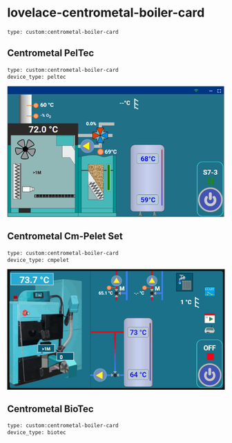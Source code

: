 # lovelace-centrometal-boiler-card

```
type: custom:centrometal-boiler-card
```

## Centrometal PelTec

```
type: custom:centrometal-boiler-card
device_type: peltec
```

![Peltec Display Example](https://github.com/9a4gl/lovelace-centrometal-boiler-card/raw/main/peltec-display.gif)

## Centrometal Cm-Pelet Set

```
type: custom:centrometal-boiler-card
device_type: cmpelet
```

![Cm-Pelet set](https://github.com/9a4gl/lovelace-centrometal-boiler-card/raw/main/cmpelet-display.gif)

## Centrometal BioTec

```
type: custom:centrometal-boiler-card
device_type: biotec
```
